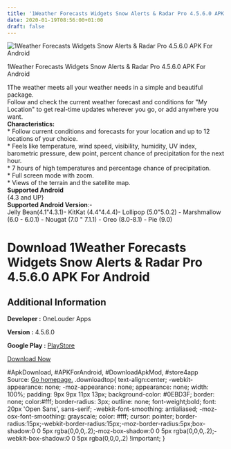 ```yaml
---
title: '1Weather Forecasts Widgets Snow Alerts & Radar Pro 4.5.6.0 APK For Android'
date: 2020-01-19T08:56:00+01:00
draft: false
---
```


![1Weather Forecasts Widgets Snow Alerts & Radar Pro 4.5.6.0 APK For Android](https://i0.wp.com/apkhome.net/wp-content/uploads/2020/01/1Weather-Forecasts-Widgets-Snow-Alerts-Radar-Pro-4.5.6.0.png "1Weather Forecasts Widgets Snow Alerts & Radar Pro 4.5.6.0 APK For Android")

  

1Weather Forecasts Widgets Snow Alerts & Radar Pro 4.5.6.0 APK For Android

1The weather meets all your weather needs in a simple and beautiful package.  
Follow and check the current weather forecast and conditions for "My Location" to get real-time updates wherever you go, or add anywhere you want.  
**Characteristics:**  
\* Follow current conditions and forecasts for your location and up to 12 locations of your choice.  
\* Feels like temperature, wind speed, visibility, humidity, UV index, barometric pressure, dew point, percent chance of precipitation for the next hour.  
\* 7 hours of high temperatures and percentage chance of precipitation.  
\* Full screen mode with zoom.  
\* Views of the terrain and the satellite map.  
**Supported Android**  
{4.3 and UP}  
**Supported Android Version**:-  
Jelly Bean(4.1"4.3.1)- KitKat (4.4"4.4.4)- Lollipop (5.0"5.0.2) - Marshmallow (6.0 - 6.0.1) - Nougat (7.0 " 7.1.1) - Oreo (8.0-8.1) - Pie (9.0)

Download 1Weather Forecasts Widgets Snow Alerts & Radar Pro 4.5.6.0 APK For Android
===================================================================================

Additional Information
----------------------

**Developer :** OneLouder Apps

**Version :** 4.5.6.0

**Google Play :** [PlayStore](https://play.google.com/store/apps/details?id=com.handmark.expressweather)

  

[Download Now](https://store4app.co/post/1weather-forecasts-widgets-snow-alerts-amp-radar-pro-4-5-6-0-apk-for-android_1579420536)

  
#ApkDownload, #APKForAndroid, #DownloadApkMod, #store4app  
Source: [Go homepage.](https://store4app.co/post/1weather-forecasts-widgets-snow-alerts-amp-radar-pro-4-5-6-0-apk-for-android_1579420536) .downloadtop{ text-align:center; -webkit-appearance: none; -moz-appearance: none; appearance: none; width: 100%; padding: 9px 9px 11px 13px; background-color: #0EBD3F; border: none; color:#fff; border-radius: 3px; outline: none; font-weight;bold; font: 20px 'Open Sans', sans-serif; -webkit-font-smoothing: antialiased; -moz-osx-font-smoothing: grayscale; color: #fff; cursor: pointer; border-radius:15px;-webkit-border-radius:15px;-moz-border-radius:5px;box-shadow:0 0 5px rgba(0,0,0,.2);-moz-box-shadow:0 0 5px rgba(0,0,0,.2);-webkit-box-shadow:0 0 5px rgba(0,0,0,.2) !important; }